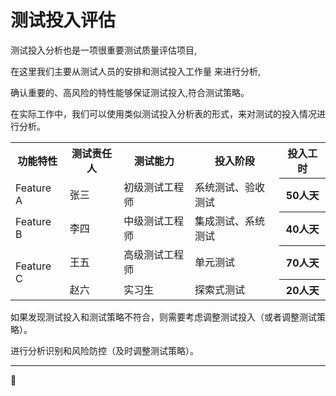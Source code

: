 # 测试投入评估

测试投入分析也是一项很重要测试质量评估项目,

在这里我们主要从测试人员的安排和测试投入工作量 来进行分析,

确认重要的、高风险的特性能够保证测试投入,符合测试策略。

在实际工作中，我们可以使用类似测试投入分析表的形式，来对测试的投入情况进行分析。

<table>
	<tr>
		<th>功能特性</th>
		<th>测试责任人</th>
		<th>测试能力</th>
		<th>投入阶段</th>
		<th>投入工时</th>
	</tr>
	<tr>
		<td>Feature A</td>
		<td>张三</td>
		<td>初级测试工程师</td>
		<td>系统测试、验收测试</td>
		<th>50人天</th>
	</tr>
	<tr>
		<td>Feature B</td>
		<td>李四</td>
		<td>中级测试工程师</td>
		<td>集成测试、系统测试</td>
		<th>40人天</th>
	</tr>
	<tr>
		<td rowspan="2">Feature C</td>
		<td>王五</td>
		<td>高级测试工程师</td>
		<td>单元测试</td>
		<th>70人天</th>
	</tr>
	<tr>
		<td>赵六</td>
		<td>实习生</td>
		<td>探索式测试</td>
		<th>20人天</th>
	</tr>
</table>

如果发现测试投入和测试策略不符合，则需要考虑调整测试投入（或者调整测试策略）。

进行分析识别和风险防控（及时调整测试策略）。

* * *
:bug: 
